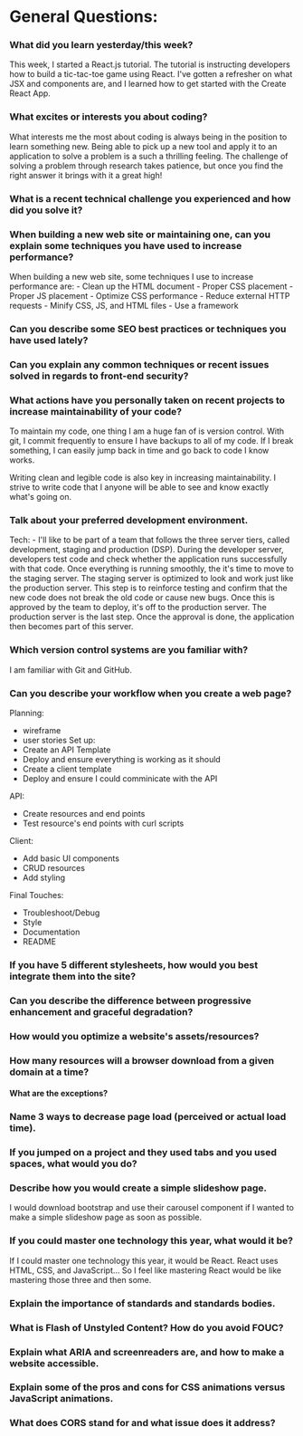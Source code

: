 # General Questions:

### What did you learn yesterday/this week?
This week, I started a React.js tutorial. The tutorial is instructing developers how to build a tic-tac-toe game using React. I've gotten a refresher on what JSX and components are, and I learned how to get started with the Create React App.

### What excites or interests you about coding?
What interests me the most about coding is always being in the position to learn something new. Being able to pick up a new tool and apply it to an application to solve a problem is a such a thrilling feeling. The challenge of solving a problem through research takes patience, but once you find the right answer it brings with it a great high!

### What is a recent technical challenge you experienced and how did you solve it?

### When building a new web site or maintaining one, can you explain some techniques you have used to increase performance?
When building a new web site, some techniques I use to increase performance are:
    - Clean up the HTML document
      - Proper CSS placement
      - Proper JS placement
    - Optimize CSS performance
    - Reduce external HTTP requests
    - Minify CSS, JS, and HTML files
    - Use a framework

### Can you describe some SEO best practices or techniques you have used lately?

### Can you explain any common techniques or recent issues solved in regards to front-end security?

### What actions have you personally taken on recent projects to increase maintainability of your code?
To maintain my code, one thing I am a huge fan of is version control. With git, I commit frequently to ensure I have backups to all of my code. If I break something, I can easily jump back in time and go back to code I know works.

Writing clean and legible code is also key in increasing maintainability. I strive to write code that I anyone will be able to see and know exactly what's going on.

### Talk about your preferred development environment.
Tech:
    - I'll like to be part of a team that follows the three server tiers, called development, staging and production (DSP).
    During the developer server, developers test code and check whether the application runs successfully with that code. Once everything is running smoothly, the it's time to move to the staging server.
    The staging server is optimized to look and work just like the production server. This step is to reinforce testing and confirm that the new code does not break the old code or cause new bugs. Once this is approved by the team to deploy, it's off to the production server.
    The production server is the last step. Once the approval is done, the application then becomes part of this server.

### Which version control systems are you familiar with?
I am familiar with Git and GitHub.

### Can you describe your workflow when you create a web page?
Planning:
  - wireframe
  - user stories
Set up:
  - Create an API Template
  - Deploy and ensure everything is working as it should
  - Create a client template
  - Deploy and ensure I could comminicate with the API

API:
  - Create resources and end points
  - Test resource's end points with curl scripts

Client:
  - Add basic UI components
  - CRUD resources
  - Add styling
  
Final Touches:
  - Troubleshoot/Debug
  - Style
  - Documentation
  - README


### If you have 5 different stylesheets, how would you best integrate them into the site?

### Can you describe the difference between progressive enhancement and graceful degradation?

### How would you optimize a website's assets/resources?
  
### How many resources will a browser download from a given domain at a time?

  #### What are the exceptions?

### Name 3 ways to decrease page load (perceived or actual load time).
  
### If you jumped on a project and they used tabs and you used spaces, what would you do?
  
### Describe how you would create a simple slideshow page.
 I would download bootstrap and use their carousel component if I wanted to make a simple slideshow page as soon as possible.
 
### If you could master one technology this year, what would it be?
If I could master one technology this year, it would be React. React uses HTML, CSS, and JavaScript... So I feel like mastering React would be like mastering those three and then some.

### Explain the importance of standards and standards bodies.

### What is Flash of Unstyled Content? How do you avoid FOUC?
  
### Explain what ARIA and screenreaders are, and how to make a website accessible.
  
### Explain some of the pros and cons for CSS animations versus JavaScript animations.
  
### What does CORS stand for and what issue does it address?
  
